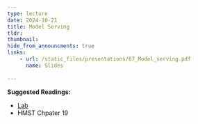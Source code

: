 ```yaml
---
type: lecture
date: 2024-10-21
title: Model Serving
tldr: 
thumbnail: 
hide_from_announcments: true
links: 
    - url: /static_files/presentations/07_Model_serving.pdf
      name: Slides
      
---
```

**Suggested Readings:**
- [Lab](https://github.com/phonchi/nsysu-math608-2022/blob/master/static_files/presentations/07_Deploy.ipynb)
- HMST Chpater 19

